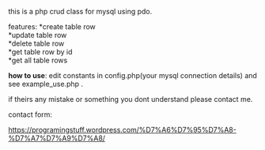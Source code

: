 this is a php crud class for mysql using pdo.

features: 
*create table row<br>
*update table row<br>
*delete table row<br>
*get table row by id<br>
*get all table rows<br>


<b>how to use</b>: edit constants in config.php(your mysql connection details)
 and see example_use.php .

if theirs any mistake or something you dont understand please contact me.

contact form:

https://programingstuff.wordpress.com/%D7%A6%D7%95%D7%A8-%D7%A7%D7%A9%D7%A8/




